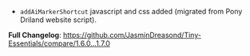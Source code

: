 - `addAiMarkerShortcut` javascript and css added (migrated from Pony Driland website script).

**Full Changelog**: https://github.com/JasminDreasond/Tiny-Essentials/compare/1.6.0...1.7.0